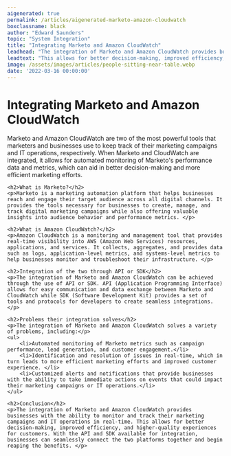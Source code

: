 ```yaml
---
aigenerated: true
permalink: /articles/aigenerated-marketo-amazon-cloudwatch
boxclassname: black
author: "Edward Saunders"
topic: "System Integration"
title: "Integrating Marketo and Amazon CloudWatch"
leadhead: "The integration of Marketo and Amazon CloudWatch provides businesses with the ability to monitor and track their marketing campaigns and IT operations in real-time"
leadtext: "This allows for better decision-making, improved efficiency, and higher-quality experiences for customers. With the API and SDK available for integration, businesses can seamlessly connect the two platforms together and begin reaping the benefits."
image: /assets/images/articles/people-sitting-near-table.webp
date: '2022-03-16 00:00:00'
---
```

<div class="arttext">	<h1>Integrating Marketo and Amazon CloudWatch</h1>
	<p>Marketo and Amazon CloudWatch are two of the most powerful tools that marketers and businesses use to keep track of their marketing campaigns and IT operations, respectively. When Marketo and CloudWatch are integrated, it allows for automated monitoring of Marketo's performance data and metrics, which can aid in better decision-making and more efficient marketing efforts. </p>

	<h2>What is Marketo?</h2>
	<p>Marketo is a marketing automation platform that helps businesses reach and engage their target audience across all digital channels. It provides the tools necessary for businesses to create, manage, and track digital marketing campaigns while also offering valuable insights into audience behavior and performance metrics. </p>

	<h2>What is Amazon CloudWatch?</h2>
	<p>Amazon CloudWatch is a monitoring and management tool that provides real-time visibility into AWS (Amazon Web Services) resources, applications, and services. It collects, aggregates, and provides data such as logs, application-level metrics, and systems-level metrics to help businesses monitor and troubleshoot their infrastructure. </p>

	<h2>Integration of the two through API or SDK</h2>
	<p>The integration of Marketo and Amazon CloudWatch can be achieved through the use of API or SDK. API (Application Programming Interface) allows for easy communication and data exchange between Marketo and CloudWatch while SDK (Software Development Kit) provides a set of tools and protocols for developers to create seamless integrations. </p>

	<h2>Problems their integration solves</h2>
	<p>The integration of Marketo and Amazon CloudWatch solves a variety of problems, including:</p>
	<ul>
		<li>Automated monitoring of Marketo metrics such as campaign performance, lead generation, and customer engagement.</li>
		<li>Identification and resolution of issues in real-time, which in turn leads to more efficient marketing efforts and improved customer experience. </li>
		<li>Customized alerts and notifications that provide businesses with the ability to take immediate actions on events that could impact their marketing campaigns or IT operations.</li>
	</ul>

	<h2>Conclusion</h2>
	<p>The integration of Marketo and Amazon CloudWatch provides businesses with the ability to monitor and track their marketing campaigns and IT operations in real-time. This allows for better decision-making, improved efficiency, and higher-quality experiences for customers. With the API and SDK available for integration, businesses can seamlessly connect the two platforms together and begin reaping the benefits. </p>
</div>